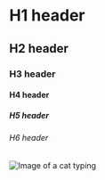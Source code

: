 # H1 header
## H2 header
### H3 header
#### H4 header
##### H5 header
###### H6 header

![Image of a cat typing](https://res.cloudinary.com/jerrick/image/upload/v1532802654/a3e47wjih6jh8ilxwxcz.jpg)
